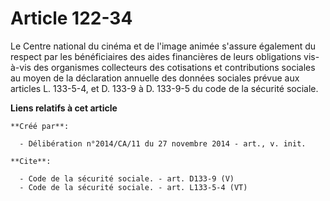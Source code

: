 # Article 122-34

Le Centre national du cinéma et de l'image animée s'assure également du respect par les bénéficiaires des aides financières
de leurs obligations vis-à-vis des organismes collecteurs des cotisations et contributions sociales au moyen de la
déclaration annuelle des données sociales prévue aux articles L. 133-5-4, et D. 133-9 à D. 133-9-5 du code de la sécurité
sociale.

**Liens relatifs à cet article**

	**Créé par**:

	  - Délibération n°2014/CA/11 du 27 novembre 2014 - art., v. init.

	**Cite**:

	  - Code de la sécurité sociale. - art. D133-9 (V)
	  - Code de la sécurité sociale. - art. L133-5-4 (VT)
